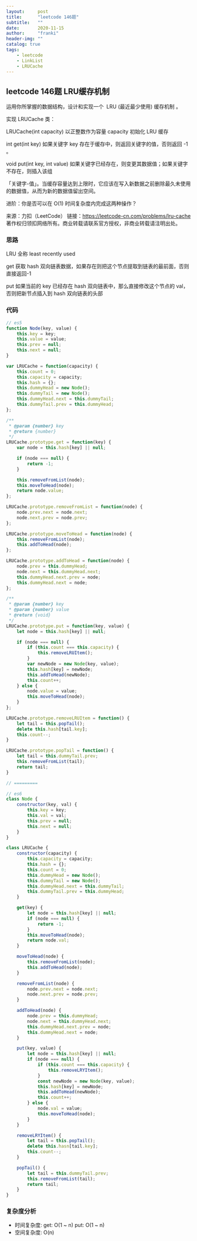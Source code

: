 ```yaml
---
layout:     post
title:      "leetcode 146题"
subtitle:   ""
date:       2020-11-15
author:     "franki"
header-img: ""
catalog: true
tags:
    - leetcode
    - LinkList
    - LRUCache
---
```


## leetcode 146题 LRU缓存机制

运用你所掌握的数据结构，设计和实现一个  LRU (最近最少使用) 缓存机制 。

实现 LRUCache 类：

LRUCache(int capacity) 以正整数作为容量 capacity 初始化 LRU 缓存

int get(int key) 如果关键字 key 存在于缓存中，则返回关键字的值，否则返回 -1 。

void put(int key, int value) 如果关键字已经存在，则变更其数据值；如果关键字不存在，则插入该组

「关键字-值」。当缓存容量达到上限时，它应该在写入新数据之前删除最久未使用的数据值，从而为新的数据值留出空间。

进阶：你是否可以在 O(1) 时间复杂度内完成这两种操作？

来源：力扣（LeetCode）
链接：<https://leetcode-cn.com/problems/lru-cache>
著作权归领扣网络所有。商业转载请联系官方授权，非商业转载请注明出处。

### 思路

LRU 全称 least recently used

get 获取 hash 双向链表数据，如果存在则把这个节点提取到链表的最前面，否则直接返回-1

put 如果当前的 key 已经存在 hash 双向链表中，那么直接修改这个节点的 val，否则把新节点插入到 hash 双向链表的头部

### 代码

```js
// es5
function Node(key, value) {
    this.key = key;
    this.value = value;
    this.prev = null;
    this.next = null;
}

var LRUCache = function(capacity) {
    this.count = 0;
    this.capacity = capacity;
    this.hash = {};
    this.dummyHead = new Node(); 
    this.dummyTail = new Node();
    this.dummyHead.next = this.dummyTail;
    this.dummyTail.prev = this.dummyHead;
};

/**
 * @param {number} key
 * @return {number}
 */
LRUCache.prototype.get = function(key) {
    var node = this.hash[key] || null;

    if (node === null) {
        return -1;
    }

    this.removeFromList(node);
    this.moveToHead(node);
    return node.value;
};

LRUCache.prototype.removeFromList = function(node) {
    node.prev.next = node.next;
    node.next.prev = node.prev;
};

LRUCache.prototype.moveToHead = function(node) {
    this.removeFromList(node);
    this.addToHead(node);
};

LRUCache.prototype.addToHead = function(node) {
    node.prev = this.dummyHead;
    node.next = this.dummyHead.next;
    this.dummyHead.next.prev = node;
    this.dummyHead.next = node;
};

/**
 * @param {number} key 
 * @param {number} value
 * @return {void}
 */
LRUCache.prototype.put = function(key, value) {
    let node = this.hash[key] || null;

    if (node === null) {
        if (this.count === this.capacity) {
            this.removeLRUItem();
        }
        var newNode = new Node(key, value);
        this.hash[key] = newNode;
        this.addToHead(newNode);
        this.count++;
    } else {
        node.value = value;
        this.moveToHead(node);
    }
};

LRUCache.prototype.removeLRUItem = function() {
    let tail = this.popTail();
    delete this.hash[tail.key];
    this.count--;
}

LRUCache.prototype.popTail = function() {
    let tail = this.dummyTail.prev;
    this.removeFromList(tail);
    return tail;
}

// =========

// es6
class Node {
    constructor(key, val) {
        this.key = key;
        this.val = val;
        this.prev = null;
        this.next = null;
    }
}

class LRUCache {
    constructor(capacity) {
        this.capacity = capacity;
        this.hash = {};
        this.count = 0;
        this.dummyHead = new Node();
        this.dummyTail = new Node();
        this.dummyHead.next = this.dummyTail;
        this.dummyTail.prev = this.dummyHead;
    }

    get(key) {
        let node = this.hash[key] || null;
        if (node === null) {
            return -1;
        }
        this.moveToHead(node);
        return node.val;
    }

    moveToHead(node) {
        this.removeFromList(node);
        this.addToHead(node);
    }

    removeFromList(node) {
        node.prev.next = node.next;
        node.next.prev = node.prev;
    }

    addToHead(node) {
        node.prev = this.dummyHead;
        node.next = this.dummyHead.next;
        this.dummyHead.next.prev = node;
        this.dummyHead.next = node;
    }

    put(key, value) {
        let node = this.hash[key] || null;
        if (node === null) {
            if (this.count === this.capacity) {
                this.removeLRYItem();
            }
            const newNode = new Node(key, value);
            this.hash[key] = newNode;
            this.addToHead(newNode);
            this.count++;
        } else {
            node.val = value;
            this.moveToHead(node);
        }
    }

    removeLRYItem() {
        let tail = this.popTail();
        delete this.hasn[tail.key];
        this.count--;
    }

    popTail() {
        let tail = this.dummyTail.prev;
        this.removeFromList(tail);
        return tail;
    }
}
```

### 复杂度分析

- 时间复杂度: get: O(1 ~ n) put: O(1 ~ n)
- 空间复杂度: O(n)
